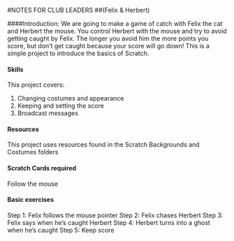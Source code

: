 #NOTES FOR CLUB LEADERS
##(Felix & Herbert)####Introduction:We are going to make a game of catch with Felix the cat and Herbert the mouse. You control Herbert with the mouse and try to avoid getting caught by Felix. The longer you avoid him the more points you score, but don’t get caught because your score will go down! This is a simple project to introduce the basics of Scratch.#### SkillsThis project covers:1. Changing costumes and appearance2. Keeping and setting the score3. Broadcast messages#### ResourcesThis project uses resources found in the Scratch Backgrounds and Costumes folders#### Scratch Cards requiredFollow the mouse#### Basic exercisesStep 1: Felix follows the mouse pointerStep 2: Felix chases HerbertStep 3: Felix says when he’s caught HerbertStep 4: Herbert turns into a ghost when he’s caught Step 5: Keep score